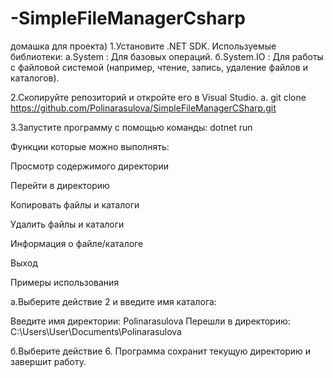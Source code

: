 # -SimpleFileManagerCsharp
домашка для проекта) 
1.Установите .NET SDK. Используемые библиотеки: a.System : Для базовых операций. б.System.IO : Для работы с файловой системой (например, чтение, запись, удаление файлов и каталогов).

2.Скопируйте репозиторий и откройте его в Visual Studio. а. git clone https://github.com/Polinarasulova/SimpleFileManagerCSharp.git

3.Запустите программу с помощью команды: dotnet run

Функции которые можно выполнять:

Просмотр содержимого директории

Перейти в директорию

Копировать файлы и каталоги

Удалить файлы и каталоги

Информация о файле/каталоге

Выход

Примеры использования

a.Выберите действие 2 и введите имя каталога:

Введите имя директории: Polinarasulova Перешли в директорию: C:\Users\User\Documents\Polinarasulova

б.Выберите действие 6. Программа сохранит текущую директорию и завершит работу.
